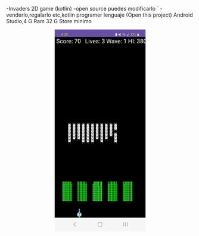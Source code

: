 -Invaders 2D game (kotlin)
 -open source puedes modificarlo `
 -venderlo,regalarlo etc,kotlin programer lenguaje
 (Open this project) Android Studio,4 G Ram 32 G Store minimo
<p align="center"><img width="244" heigth="244" src="https://github.com/joatro/Invaders/blob/2ccc0a3103c225f73e77a1b4a29f7c202c4d934d/Screenshot_20240806_182021_Invaders.jpg"></p>
